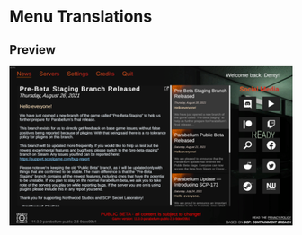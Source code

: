 # Menu Translations

## Preview
![alt text](https://raw.githubusercontent.com/DentyMods/Dentys-SCPSL-Translation-Collection/main/Menu%20Translations/Fiery%20Red%20Menu/previews/preview-1.png)
